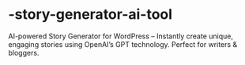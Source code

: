 # -story-generator-ai-tool
AI-powered Story Generator for WordPress – Instantly create unique, engaging stories using OpenAI’s GPT technology. Perfect for writers &amp; bloggers.
